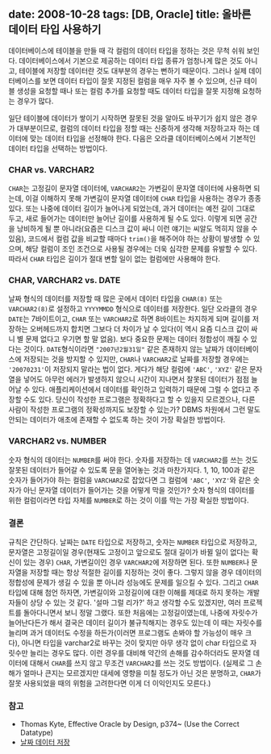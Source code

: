 date: 2008-10-28
tags: [DB, Oracle]
title: 올바른 데이터 타입 사용하기
---
데이터베이스에 테이블을 만들 때 각 컬럼의 데이터 타입을 정하는 것은 무척 쉬워 보인다. 데이터베이스에서 기본으로 제공하는 데이터 타입 종류가 엄청나게 많은 것도 아니고, 테이블에 저장할 데이터란 것도 대부분의 경우는 뻔하기 때문이다. 그러나 실제 데이터베이스를 보면 데이터 타입이 잘못 지정된 컬럼을 매우 자주 볼 수 있으며, 신규 테이블 생성을 요청할 때나 또는 컬럼 추가를 요청할 때도 데이터 타입을 잘못 지정해 요청하는 경우가 많다.
<!--more-->
일단 테이블에 데이터가 쌓이기 시작하면 잘못된 것을 알아도 바꾸기가 쉽지 않은 경우가 대부분이므로, 컬럼의 데이터 타입을 정할 때는 신중하게 생각해 저장하고자 하는 데이터에 맞는 데이터 타입을 선정해야 한다. 다음은 오라클 데이터베이스에서 기본적인 데이터 타입을 선택하는 방법이다.

### CHAR vs. VARCHAR2
`CHAR`는 고정길이 문자열 데이터에, `VARCHAR2`는 가변길이 문자열 데이터에 사용하면 되는데, 이걸 이해하지 못해 가변길이 문자열 데이터에 `CHAR` 타입을 사용하는 경우가 종종 있다. 또는 나중에 데이터 길이가 늘어나게 되었는데, 과거 데이터는 예전 길이 그대로 두고, 새로 들어가는 데이터만 늘어난 길이를 사용하게 될 수도 있다. 이렇게 되면 공간을 낭비하게 될 뿐 아니라(요즘은 디스크 값이 싸니 이런 얘기는 씨알도 먹히지 않을 수 있음), 코드에서 컬럼 값을 비교할 때마다 `trim()`을 해주어야 하는 상황이 발생할 수 있으며, 해당 컬럼이 조인 조건으로 사용될 경우에는 더욱 심각한 문제를 유발할 수 있다. 따라서 `CHAR` 타입은 길이가 절대 변할 일이 없는 컬럼에만 사용해야 한다.

### CHAR, VARCHAR2 vs. DATE
날짜 형식의 데이터를 저장할 때 많은 곳에서 데이터 타입을 `CHAR(8)` 또는 `VARCHAR2(8)`로 설정하고 `YYYYMMDD` 형식으로 데이터를 저장한다. 일단 오라클의 경우 `DATE`는 7바이트이고, `CHAR` 또는 `VARCHAR2`로 하면 8바이트는 차지하게 되며 길이를 저장하는 오버헤드까지 합치면 그보다 더 차이가 날 수 있다(이 역시 요즘 디스크 값이 싸니 별 문제 없다고 우기면 할 말 없음). 보다 중요한 문제는 데이터 정합성이 깨질 수 있다는 것이다. `DATE`형식이라면 `"2007년2월31일"` 같은 존재하지 않는 날짜가 데이터베이스에 저장되는 것을 방지할 수 있지만, `CHAR`나 `VARCHAR2`로 날짜를 저장할 경우에는 `'20070231'`이 저장되지 말라는 법이 없다. 게다가 해당 컬럼에 `'ABC'`, `'XYZ'` 같은 문자열을 넣어도 아무런 에러가 발생하지 않으니 시간이 지나면서 잘못된 데이터가 점점 늘어날 수 있다. 애플리케이션에서 데이터를 확인하고 입력하기 때문에 그럴 수 없다고 주장할 수도 있다. 당신이 작성한 프로그램은 정확하다고 할 수 있을지 모르겠으나, 다른 사람이 작성한 프로그램의 정확성까지도 보장할 수 있는가? DBMS 차원에서 그런 말도 안되는 데이터가 애초에 존재할 수 없도록 하는 것이 가장 확실한 방법이다.

### VARCHAR2 vs. NUMBER
숫자 형식의 데이터는 `NUMBER`를 써야 한다. 숫자를 저장하는 데 `VARCHAR2`를 쓰는 것도 잘못된 데이터가 들어갈 수 있도록 문을 열어놓는 것과 마찬가지다. 1, 10, 100과 같은 숫자가 들어가야 하는 컬럼을 `VARCHAR2`로 잡았다면 그 컬럼에 `'ABC'`, `'XYZ'`와 같은 숫자가 아닌 문자열 데이터가 들어가는 것을 어떻게 막을 것인가? 숫자 형식의 데이터를 위한 컬럼이라면 타입 자체를 `NUMBER`로 하는 것이 이를 막는 가장 확실한 방법이다.

### 결론
규칙은 간단하다. 날짜는 `DATE` 타입으로 저장하고, 숫자는 `NUMBER` 타입으로 저장하고, 문자열은 고정길이일 경우(현재도 고정이고 앞으로도 절대 길이가 바뀔 일이 없다는 확신이 있는 경우) `CHAR`, 가변길이인 경우 `VARCHAR2`에 저장하면 된다. 또한 `NUMBER`나 문자열을 저장할 때는 항상 적절한 길이를 지정하는 것이 좋다. 그렇지 않을 경우 데이터의 정합성에 문제가 생길 수 있을 뿐 아니라 성능에도 문제를 일으킬 수 있다.
그리고 `CHAR` 타입에 대해 첨언 하자면, 가변길이와 고정길이에 대한 이해를 제대로 하지 못하는 개발자들이 상당 수 있는 것 같다. '설마 그럴 리가?' 하고 생각할 수도 있겠지만, 여러 프로젝트를 돌아다니면서 보니 정말 그랬다. 또한 처음에는 고정길이였는데, 나중에 자릿수가 늘어난다든가 해서 결국은 데이터 길이가 불규칙해지는 경우도 있는데 이 때는 자릿수를 늘리며 과거 데이터도 수정을 하든가(이러면 프로그램도 손봐야 할 가능성이 매우 크다), 아니면 타입을 varchar2로 바꾸는 것이 맞지만 아무 생각 없이 char 타입으로 자릿수만 늘리는 경우도 많다. 이런 경우를 대비해 약간의 손해를 감수하더라도 문자열 데이터에 대해서 `CHAR`를 쓰지 않고 무조건 `VARCHAR2`를 쓰는 것도 방법이다. (실제로 그 손해가 얼마나 큰지는 모르겠지만 대세에 영향을 미칠 정도가 아닌 것은 분명하고, `CHAR`가 잘못 사용되었을 때의 위험을 고려한다면 이게 더 이익인지도 모른다.)

### 참고
* Thomas Kyte, Effective Oracle by Design, p374~ (Use the Correct Datatype)
* [날짜 데이터 저장](/2008/storing-dates/)
